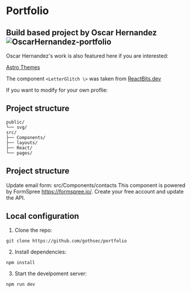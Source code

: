 # Portfolio
Build based project by Oscar Hernandez
![OscarHernandez-portfolio](https://github.com/user-attachments/assets/e284a42b-15c5-495c-99c7-ad5c1eb3bbe7)
---
Oscar Hernandez's work is also featured here if you are interested:

[Astro Themes](https://astro.build/themes/details/dark-minimal/)

The component `<LetterGlitch \>` was taken from [ReactBits.dev](https://www.reactbits.dev/)

If you want to modify for your own proflie:
## **Project structure**
```
public/
└── svg/
src/
├── Components/
├── layouts/
├── React/
└── pages/
```
## **Project structure**
Update email form:
src/Components/contacts 
This component is powered by FormSpree https://formspree.io/. Create your free account and update the API.

## **Local configuration** 
1. Clone the repo:  
```
git clone https://github.com/gothsec/portfolio
```
2. Install dependencies:
```  
npm install
```
3. Start the develpoment server:
```  
npm run dev
```
